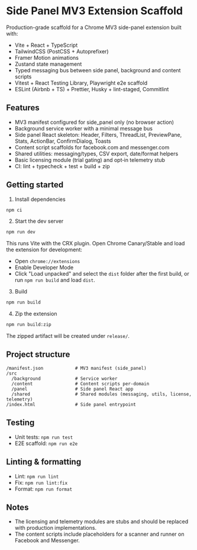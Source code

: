 # Side Panel MV3 Extension Scaffold

Production-grade scaffold for a Chrome MV3 side-panel extension built with:

- Vite + React + TypeScript
- TailwindCSS (PostCSS + Autoprefixer)
- Framer Motion animations
- Zustand state management
- Typed messaging bus between side panel, background and content scripts
- Vitest + React Testing Library, Playwright e2e scaffold
- ESLint (Airbnb + TS) + Prettier, Husky + lint-staged, Commitlint

## Features

- MV3 manifest configured for side_panel only (no browser action)
- Background service worker with a minimal message bus
- Side panel React skeleton: Header, Filters, ThreadList, PreviewPane, Stats, ActionBar, ConfirmDialog, Toasts
- Content script scaffolds for facebook.com and messenger.com
- Shared utilities: messaging/types, CSV export, date/format helpers
- Basic licensing module (trial gating) and opt‑in telemetry stub
- CI: lint + typecheck + test + build + zip

## Getting started

1. Install dependencies

```sh
npm ci
```

2. Start the dev server

```sh
npm run dev
```

This runs Vite with the CRX plugin. Open Chrome Canary/Stable and load the extension for development:

- Open `chrome://extensions`
- Enable Developer Mode
- Click "Load unpacked" and select the `dist` folder after the first build, or run `npm run build` and load `dist`.

3. Build

```sh
npm run build
```

4. Zip the extension

```sh
npm run build:zip
```

The zipped artifact will be created under `release/`.

## Project structure

```
/manifest.json            # MV3 manifest (side_panel)
/src
  /background             # Service worker
  /content                # Content scripts per-domain
  /panel                  # Side panel React app
  /shared                 # Shared modules (messaging, utils, license, telemetry)
/index.html               # Side panel entrypoint
```

## Testing

- Unit tests: `npm run test`
- E2E scaffold: `npm run e2e`

## Linting & formatting

- Lint: `npm run lint`
- Fix: `npm run lint:fix`
- Format: `npm run format`

## Notes

- The licensing and telemetry modules are stubs and should be replaced with production implementations.
- The content scripts include placeholders for a scanner and runner on Facebook and Messenger.
